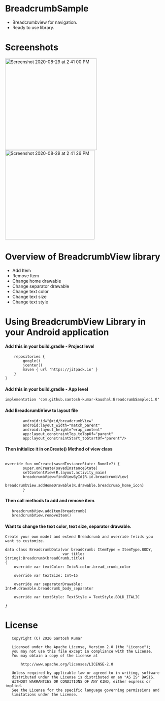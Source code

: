 # BreadcrumbSample

- Breadcrumbview for navigation.
- Ready to use library.

# Screenshots

<img width="297" alt="Screenshot 2020-08-29 at 2 41 00 PM" src="https://user-images.githubusercontent.com/43371182/91633964-52ec1e80-ea0a-11ea-9920-2fe5f4f83bf4.png">
<img width="290" alt="Screenshot 2020-08-29 at 2 41 26 PM" src="https://user-images.githubusercontent.com/43371182/91633966-5384b500-ea0a-11ea-8bfc-7f94d0969616.png">

# Overview of BreadcrumbView library

- Add Item
- Remove Item
- Change home drawable
- Change separator drawable
- Change text color
- Change text size
- Change text style


# Using BreadcrumbView Library in your Android application

#### Add this in your build.gradle - Project level

```allprojects {
    repositories {
        google()
        jcenter()
        maven { url 'https://jitpack.io' }
    }
}
```

#### Add this in your build.gradle - App level

``` 
implementation 'com.github.santosh-kumar-kaushal:BreadcrumbSample:1.0'

```

#### Add BreadcrumbView to layout file

``` <com.library.breadcrumbview.ui.BreadcrumbView
        android:id="@+id/breadcrumbView"
        android:layout_width="match_parent"
        android:layout_height="wrap_content"
        app:layout_constraintTop_toTopOf="parent"
        app:layout_constraintStart_toStartOf="parent"/>
 ```
        

#### Then initialize it in onCreate() Method of view class

```private lateinit var breadcrumbView: BreadcrumbView

override fun onCreate(savedInstanceState: Bundle?) {
        super.onCreate(savedInstanceState)
        setContentView(R.layout.activity_main)
        breadcrumbView=findViewById(R.id.breadcrumbView)
        breadcrumbView.addHomeDrawable(R.drawable.breadcrumb_home_icon)
        }
```

#### Then call methods to add and remove item.

 ```
    breadcrumbView.addItem(breadcrumb)
    breadcrumbView.removeItem()
 ```

#### Want to change the text color, text size, separator drawable.

```
Create your own model and extend Breadcrumb and override felids you want to customize.

data class BreadcrumbData(var breadCrumb: ItemType = ItemType.BODY,
                          var title: String):Breadcrumb(breadCrumb,title)
{
    override var textColor: Int=R.color.bread_crumb_color

    override var textSize: Int=15

    override var separatorDrawable: Int=R.drawable.breadcrumb_body_separator

    override var textStyle: TextStyle = TextStyle.BOLD_ITALIC

}
```

# License

```
   Copyright (C) 2020 Santosh Kumar

   Licensed under the Apache License, Version 2.0 (the "License");
   you may not use this file except in compliance with the License.
   You may obtain a copy of the License at

       http://www.apache.org/licenses/LICENSE-2.0

   Unless required by applicable law or agreed to in writing, software
   distributed under the License is distributed on an "AS IS" BASIS,
   WITHOUT WARRANTIES OR CONDITIONS OF ANY KIND, either express or implied.
   See the License for the specific language governing permissions and
   limitations under the License.
   
  ```

        



